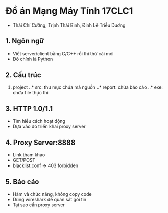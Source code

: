 # Đồ án Mạng Máy Tính 17CLC1
- Thái Chí Cường, Trịnh Thái Bình, Đinh Lê Triều Dương
## 1. Ngôn ngữ
- Viết server/client bằng C/C++ rồi thì thử cái mới 
- Đó chính là Python
## 2. Cấu trúc
1. project
..* src: thư mục chứa mã nguồn
..* report: chứa báo cáo 
..* exe: chứa file thực thi
## 3. HTTP 1.0/1.1
- Tìm hiểu cách hoạt động
- Dựa vào đó triển khai proxy server
## 4. Proxy Server:8888
- Link tham khảo 
- GET/POST
- blacklist.conf -> 403 forbidden
## 5. Báo cáo
- Hàm và chức năng, không copy code
- Dùng wireshark để quan sát gói tin 
- Tại sao cần proxy server

